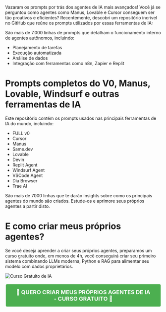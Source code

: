 Vazaram os prompts por trás dos agentes de IA mais avançados!
Você já se perguntou como agentes como Manus, Lovable e Cursor conseguem ser tão proativos e eficientes?
Recentemente, descobri um repositório incrível no GitHub que reúne os prompts utilizados por essas ferramentas de IA:

São mais de 7.000 linhas de prompts que detalham o funcionamento interno de agentes autônomos, incluindo:
- Planejamento de tarefas
- Execução automatizada
- Análise de dados
- Integração com ferramentas como n8n, Zapier e Replit


# Prompts completos do V0, Manus, Lovable, Windsurf e outras ferramentas de IA

Este repositório contém os prompts usados nas principais ferramentas de IA do mundo, incluindo:
- FULL v0
- Cursor
- Manus
- Same.dev
- Lovable
- Devin
- Replit Agent
- Windsurf Agent
- VSCode Agent
- Dia Browser
- Trae AI

São mais de 7000 linhas que te darão insights sobre como os principais agentes do mundo são criados.
Estude-os e aprimore seus próprios agentes a partir disto.


# E como criar meus próprios agentes?

Se você deseja aprender a criar seus próprios agentes, preparamos um curso gratuito onde, em menos de 4h, você conseguirá
criar seu primeiro sistema combinando LLMs moderna, Python e RAG para alimentar seu modelo com dados proprietários.

![Curso Gratuito de IA](curso-ia.png)

<div align="center">
  <a href="https://asimov.academy/curso-gratuito-ia/" style="background-color: #4CAF50; color: white; padding: 15px 32px; text-align: center; text-decoration: none; display: inline-block; font-size: 18px; margin: 4px 2px; cursor: pointer; border-radius: 4px; font-weight: bold;">
    🚀 QUERO CRIAR MEUS PRÓPRIOS AGENTES DE IA - CURSO GRATUITO 🤖
  </a>
</div>




